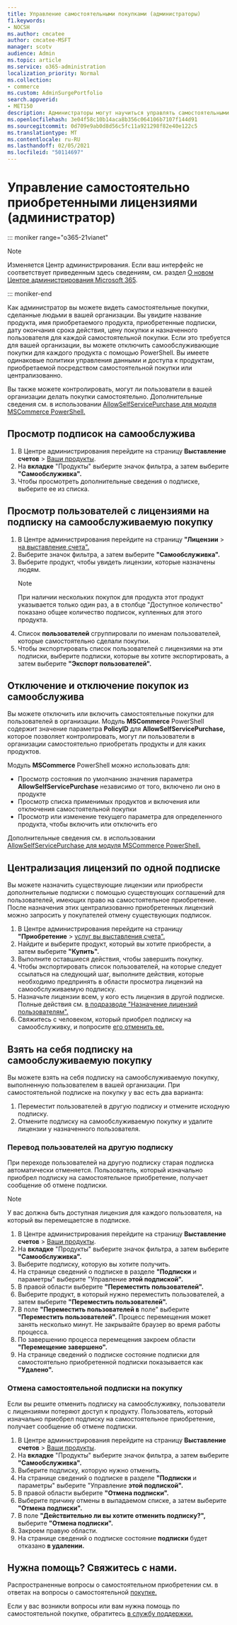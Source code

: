 ```yaml
---
title: Управление самостоятельными покупками (администраторы)
f1.keywords:
- NOCSH
ms.author: cmcatee
author: cmcatee-MSFT
manager: scotv
audience: Admin
ms.topic: article
ms.service: o365-administration
localization_priority: Normal
ms.collection:
- commerce
ms.custom: AdminSurgePortfolio
search.appverid:
- MET150
description: Администраторы могут научиться управлять самостоятельными покупками, сделанными пользователями в организации.
ms.openlocfilehash: 3e04f58c10b14aca8b356c064106b7107f144d91
ms.sourcegitcommit: 0d709e9ab0d8d56c5fc11a921298f82e40e122c5
ms.translationtype: MT
ms.contentlocale: ru-RU
ms.lasthandoff: 02/05/2021
ms.locfileid: "50114697"
---
```

# <a name="manage-self-service-purchases-admin"></a>Управление самостоятельно приобретенными лицензиями (администратор)

::: moniker range="o365-21vianet"

> [!NOTE]
> Изменяется Центр администрирования. Если ваш интерфейс не соответствует приведенным здесь сведениям, см. раздел [О новом Центре администрирования Microsoft 365](https://docs.microsoft.com/microsoft-365/admin/microsoft-365-admin-center-preview?view=o365-21vianet&preserve-view=true).

::: moniker-end

Как администратор вы можете видеть самостоятельные покупки, сделанные людьми в вашей организации. Вы увидите название продукта, имя приобретаемого продукта, приобретенные подписки, дату окончания срока действия, цену покупки и назначенного пользователя для каждой самостоятельной покупки. Если это требуется для вашей организации, вы можете отключить самообслуживающие покупки для каждого продукта с помощью PowerShell. Вы имеете одинаковые политики управления данными и доступа к продуктам, приобретаемой посредством самостоятельной покупки или централизованно.

Вы также можете контролировать, могут ли пользователи в вашей организации делать покупки самостоятельно. Дополнительные сведения см. в использовании [AllowSelfServicePurchase для модуля MSCommerce PowerShell.](allowselfservicepurchase-powershell.md)

## <a name="view-self-service-subscriptions"></a>Просмотр подписок на самообслужива

1. В Центре администрирования перейдите на страницу **Выставление счетов** > <a href="https://go.microsoft.com/fwlink/p/?linkid=842054" target="_blank">Ваши продукты</a>.
2. На **вкладке** "Продукты" выберите значок фильтра, а затем выберите **"Самообслуживка".**
3. Чтобы просмотреть дополнительные сведения о подписке, выберите ее из списка.

## <a name="view-who-has-licenses-for-a-self-service-purchase-subscription"></a>Просмотр пользователей с лицензиями на подписку на самообслуживаемую покупку

1. В Центре администрирования перейдите на страницу **"Лицензии**  >  <a href="https://go.microsoft.com/fwlink/p/?linkid=842264" target="_blank">на выставление счета".</a>
2. Выберите значок фильтра, а затем выберите **"Самообслуживка".**
3. Выберите продукт, чтобы увидеть лицензии, которые назначены людям.
    > [!NOTE]
    > При наличии нескольких покупок для продукта этот продукт указывается  только один раз, а в столбце "Доступное количество" показано общее количество подписок, купленных для этого продукта.
4. Список **пользователей** сгруппировали по именам пользователей, которые самостоятельно сделали покупки.
5. Чтобы экспортировать список пользователей с лицензиями на эти подписки, выберите подписки, которые вы хотите экспортировать, а затем выберите **"Экспорт пользователей".**

## <a name="disable-or-enable-self-service-purchases"></a>Отключение и отключение покупок из самообслужива

Вы можете отключить или включить самостоятельные покупки для пользователей в организации. Модуль **MSCommerce** PowerShell содержит значение параметра **PolicyID** для **AllowSelfServicePurchase,** которое позволяет контролировать, могут ли пользователи в организации самостоятельно приобретать продукты и для каких продуктов.

Модуль **MSCommerce** PowerShell можно использовать для:

- Просмотр состояния по умолчанию значения параметра **AllowSelfServicePurchase** независимо от того, включено ли оно в продукте
- Просмотр списка применимых продуктов и включения или отключения самостоятельной покупки
- Просмотр или изменение текущего параметра для определенного продукта, чтобы включить или отключить его

Дополнительные сведения см. в использовании [AllowSelfServicePurchase для модуля MSCommerce PowerShell.](allowselfservicepurchase-powershell.md)

## <a name="centralize-licenses-under-a-single-subscription"></a>Централизация лицензий по одной подписке

Вы можете назначить существующие лицензии или приобрести дополнительные подписки с помощью существующих соглашений для пользователей, имеющих право на самостоятельное приобретение. После назначения этих централизованно приобретенных лицензий можно запросить у покупателей отмену существующих подписок.

1. В Центре администрирования перейдите на страницу **"Приобретение** \> <a href="https://go.microsoft.com/fwlink/p/?linkid=868433" target="_blank">услуг вы выставления счета".</a>
2. Найдите и выберите продукт, который вы хотите приобрести, а затем выберите **"Купить".**
3. Выполните оставшиеся действия, чтобы завершить покупку.
4. Чтобы экспортировать [](#view-who-has-licenses-for-a-self-service-purchase-subscription) список пользователей, на которые следует ссылаться на следующий шаг, выполните действия, которые необходимо предпринять в области просмотра лицензий на самообслуживаемую подписку.
5. Назначьте лицензии всем, у кого есть лицензия в другой подписке. Полные действия см. [в подразводе "Назначение лицензий пользователям".](../../admin/manage/assign-licenses-to-users.md)
6. Свяжитесь с человеком, который приобрел подписку на самообслуживку, и попросите [его отменить ее.](manage-self-service-purchases-users.md#cancel-a-subscription)

## <a name="take-over-a-self-service-purchase-subscription"></a>Взять на себя подписку на самообслуживаемую покупку

Вы можете взять на себя подписку на самообслуживаемую покупку, выполненную пользователем в вашей организации. При самостоятельной подписке на покупку у вас есть два варианта:

1. Переместит пользователей в другую подписку и отмените исходную подписку.
2. Отмените подписку на самообслуживаемую покупку и удалите лицензии у назначенного пользователя.

### <a name="move-users-to-a-different-subscription"></a>Перевод пользователей на другую подписку

При переходе пользователей на другую подписку старая подписка автоматически отменяется. Пользователь, который изначально приобрел подписку на самостоятельное приобретение, получает сообщение об отмене подписки.

> [!NOTE]
> У вас должна быть доступная лицензия для каждого пользователя, на который вы перемещаетсяе в подписке.

1. В Центре администрирования перейдите на страницу **Выставление счетов** > <a href="https://go.microsoft.com/fwlink/p/?linkid=842054" target="_blank">Ваши продукты</a>.
2. На **вкладке** "Продукты" выберите значок фильтра, а затем выберите **"Самообслуживка".**
3. Выберите подписку, которую вы хотите получить.
4. На странице сведений о подписке в разделе **"Подписки** и параметры" выберите "Управление **этой подпиской".**
5. В правой области выберите **"Переместить пользователей".**
6. Выберите продукт, в который нужно переместить пользователей, а затем выберите **"Переместить пользователей".**
7. В поле **"Переместить пользователей в** поле" выберите **"Переместить пользователей".** Процесс перемещения может занять несколько минут. Не закрывайте браузер во время работы процесса.
8. По завершению процесса перемещения закроем области **"Перемещение завершено".**
9. На странице сведений  о подписке состояние подписки для самостоятельно приобретенной подписки показывается как **"Удалено".**

### <a name="cancel-a-self-service-purchase-subscription"></a>Отмена самостоятельной подписки на покупку

Если вы решите отменить подписку на самообслуживку, пользователи с лицензиями потеряют доступ к продукту. Пользователь, который изначально приобрел подписку на самостоятельное приобретение, получает сообщение об отмене подписки.

1. В Центре администрирования перейдите на страницу **Выставление счетов** > <a href="https://go.microsoft.com/fwlink/p/?linkid=842054" target="_blank">Ваши продукты</a>.
2. На **вкладке** "Продукты" выберите значок фильтра, а затем выберите **"Самообслуживка".**
3. Выберите подписку, которую нужно отменить.
4. На странице сведений о подписке в разделе **"Подписки** и параметры" выберите "Управление **этой подпиской".**
5. В правой области выберите **"Отмена подписки".**
6. Выберите причину отмены в выпадаемом списке, а затем выберите **"Отмена подписки".**
7. В поле **"Действительно ли вы хотите отменить подписку?",** выберите **"Отмена подписки".**
8. Закроем правую области.
9. На странице сведений о подписке состояние **подписки** будет отказано **в удалении.**

## <a name="need-help-contact-us"></a>Нужна помощь? Свяжитесь с нами.

Распространенные вопросы о самостоятельном приобретении см. в ответах на вопросы о самостоятельной [покупке.](self-service-purchase-faq.md)

Если у вас возникли вопросы или вам нужна помощь по самостоятельной покупке, обратитесь [в службу поддержки.](../../admin/contact-support-for-business-products.md)